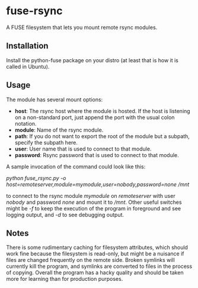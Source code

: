 fuse-rsync
==========

A FUSE filesystem that lets you mount remote rsync modules.

## Installation ##
Install the python-fuse package on your distro (at least that is how it is 
called in Ubuntu).

## Usage ##
The module has several mount options:
- __host__: The rsync host where the module is hosted. If the host is listening
            on a non-standard port, just append the port with the usual colon
            notation.
- __module__: Name of the rsync module.
- __path__: If you do not want to export the root of the module but a subpath,
            specify the subpath here.
- __user__: User name that is used to connect to that module.
- __password__: Rsync password that is used to connect to that module.

A sample invocation of the command could look like this:

*python fuse_rsync.py -o host=remoteserver,module=mymodule,user=nobody,password=none /mnt*

to connect to the rsync module *mymodule* on *remoteserver* with user *nobody* and password *none* 
and mount it to */mnt*. Other useful switches might be *-f* to keep the execution of the program
in foreground and see logging output, and *-d* to see debugging output.

## Notes ##

There is some rudimentary caching for filesystem attributes, which should work fine because
the filesystem is read-only, but might be a nuisance if files are changed frequently on the remote
side. Broken symlinks will currently kill the program, and symlinks are converted to files in the
process of copying. Overall the program has a hacky quality and should be taken more for learning
than for production purposes.



